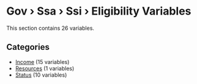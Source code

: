 # Gov › Ssa › Ssi › Eligibility Variables

This section contains 26 variables.

## Categories

- [Income](income/index.md) (15 variables)
- [Resources](resources/index.md) (1 variables)
- [Status](status/index.md) (10 variables)
